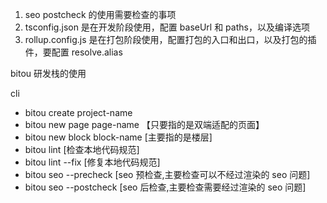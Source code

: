 1. seo postcheck 的使用需要检查的事项
2. tsconfig.json 是在开发阶段使用，配置 baseUrl 和 paths，以及编译选项
3. rollup.config.js 是在打包阶段使用，配置打包的入口和出口，以及打包的插件，要配置 resolve.alias

bitou 研发栈的使用

cli

- bitou create project-name
- bitou new page page-name 【只要指的是双端适配的页面】
- bitou new block block-name [主要指的是楼层]
- bitou lint [检查本地代码规范]
- bitou lint --fix [修复本地代码规范]
- bitou seo --precheck [seo 预检查,主要检查可以不经过渲染的 seo 问题]
- bitou seo --postcheck [seo 后检查,主要检查需要经过渲染的 seo 问题]
